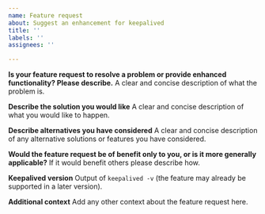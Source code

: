 ```yaml
---
name: Feature request
about: Suggest an enhancement for keepalived
title: ''
labels: ''
assignees: ''

---
```


**Is your feature request to resolve a problem or provide enhanced functionality? Please describe.**
A clear and concise description of what the problem is.

**Describe the solution you would like**
A clear and concise description of what you would like to happen.

**Describe alternatives you have considered**
A clear and concise description of any alternative solutions or features you have considered.

**Would the feature request be of benefit only to you, or is it more generally applicable?**
If it would benefit others please describe how.

**Keepalived version**
Output of `keepalived -v` (the feature may already be supported in a later version).

**Additional context**
Add any other context about the feature request here.
